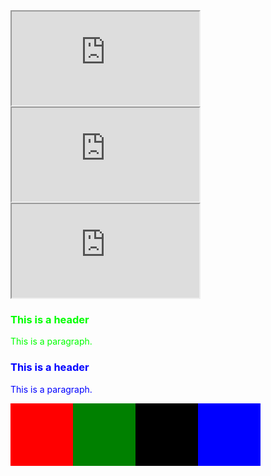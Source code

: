 <iframe seamless src="https://husthed.github.io/OS/CentOS"></iframe>

<iframe src="https://husthed.github.io/OS/CentOS"></iframe>

<iframe src="https://husthed.github.io/OS/CentOS"></iframe>

<div style="color:#00FF00">
  <h3>This is a header</h3>
  <p>This is a paragraph.</p>
</div>

<div style="color:#0000FF">
  <h3>This is a header</h3>
  <p>This is a paragraph.</p>
</div>

<div style="width:500px;height:100px;">
<div style="float:left;width:100px;height:100px;background:red;"></div>
<div style="float:left;width:100px;height:100px;background:green;"></div>
<div style="float:left;width:100px;height:100px;background:black;"></div>
<div style="float:left;width:100px;height:100px;background:blue;"></div>
</div>
